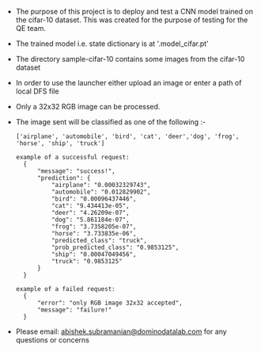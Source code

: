 - The purpose of this project is to deploy and test a CNN model trained on the cifar-10 dataset. This was created for the purpose of testing for the QE team.

- The trained model i.e. state dictionary is at '.model_cifar.pt' 

- The directory sample-cifar-10 contains some images from the cifar-10 dataset 

- In order to use the launcher either upload an image or enter a path of local DFS file

- Only a 32x32 RGB image can be processed.

- The image sent will be classified as one of the following :-

      ['airplane', 'automobile', 'bird', 'cat', 'deer','dog', 'frog', 'horse', 'ship', 'truck']

      example of a successful request:
      	{
		    "message": "success!",
		    "prediction": {
		        "airplane": "0.00032329743",
		        "automobile": "0.012829902",
		        "bird": "0.00096437446",
		        "cat": "9.434413e-05",
		        "deer": "4.26209e-07",
		        "dog": "5.861184e-07",
		        "frog": "3.7358205e-07",
		        "horse": "3.733835e-06",
		        "predicted_class": "truck",
		        "prob_predicted_class": "0.9853125",
		        "ship": "0.00047049456",
		        "truck": "0.9853125"
		    }
		}

      example of a failed request:
		{
		    "error": "only RGB image 32x32 accepted",
		    "message": "failure!"
		}

 - Please email: abishek.subramanian@dominodatalab.com for any questions or concerns 